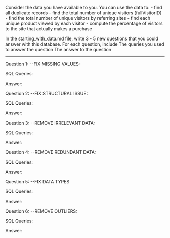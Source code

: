 Consider the data you have available to you. You can use the data to: - find all duplicate records - find the total number of unique visitors (fullVisitorID) - find the total number of unique visitors by referring sites - find each unique product viewed by each visitor - compute the percentage of visitors to the site that actually makes a purchase

In the starting_with_data.md file, write 3 - 5 new questions that you could answer with this database. For each question, include The queries you used to answer the question The answer to the question

--------------------

Question 1: --FIX MISSING VALUES:

SQL Queries:

Answer: 



Question 2: --FIX STRUCTURAL ISSUE:

SQL Queries:

Answer:



Question 3: --REMOVE IRRELEVANT DATA:

SQL Queries:

Answer:



Question 4: --REMOVE REDUNDANT DATA:

SQL Queries:

Answer:



Question 5: --FIX DATA TYPES 

SQL Queries:

Answer:


Question 6: --REMOVE OUTLIERS:

SQL Queries:

Answer:


